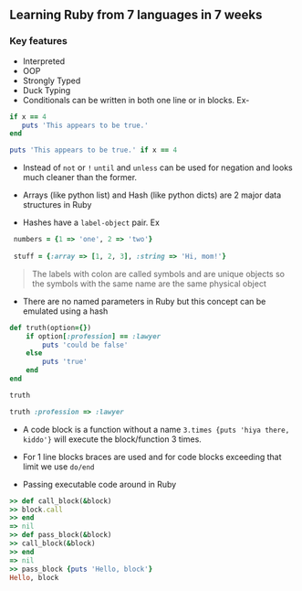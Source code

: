 ## Learning Ruby from 7 languages in 7 weeks

### Key features
- Interpreted
- OOP
- Strongly Typed
- Duck Typing
- Conditionals can be written in both one line or in blocks. Ex-

```ruby
if x == 4
   puts 'This appears to be true.'
end

puts 'This appears to be true.' if x == 4
```

- Instead of `not` or `!` `until` and `unless` can be used for negation and looks much cleaner than the former.

- Arrays (like python list) and Hash (like python dicts) are 2 major data structures in Ruby

- Hashes have a `label-object` pair. Ex

```ruby
 numbers = {1 => 'one', 2 => 'two'}
 
 stuff = {:array => [1, 2, 3], :string => 'Hi, mom!'}
```

> The labels with colon are called symbols and are unique objects so the symbols with the same name are the same physical object

- There are no named parameters in Ruby but this concept can be emulated using a hash

```ruby
def truth(option={})
	if option[:profession] == :lawyer
		puts 'could be false'
	else
		puts 'true'
	end
end

truth

truth :profession => :lawyer
```

- A code block is a function without a name `3.times {puts 'hiya there, kiddo'}` will execute the block/function 3 times.

- For 1 line blocks braces are used and for code blocks exceeding that limit we use `do/end`

- Passing executable code around in Ruby
```ruby
>> def call_block(&block)
>> block.call
>> end
=> nil
>> def pass_block(&block)
>> call_block(&block)
>> end
=> nil
>> pass_block {puts 'Hello, block'}
Hello, block
```

